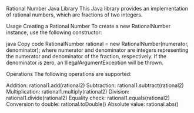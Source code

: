 Rational Number Java Library This Java library provides an implementation of rational numbers, which are fractions of two integers.

Usage Creating a Rational Number To create a new RationalNumber instance, use the following constructor:

java Copy code RationalNumber rational = new RationalNumber(numerator, denominator); where numerator and denominator are integers representing the numerator and denominator of the fraction, respectively. If the denominator is zero, an IllegalArgumentException will be thrown.

Operations The following operations are supported:

Addition: rational1.add(rational2) Subtraction: rational1.subtract(rational2) Multiplication: rational1.multiply(rational2) Division: rational1.divide(rational2) Equality check: rational1.equals(rational2) Conversion to double: rational.toDouble() Absolute value: rational.abs()
